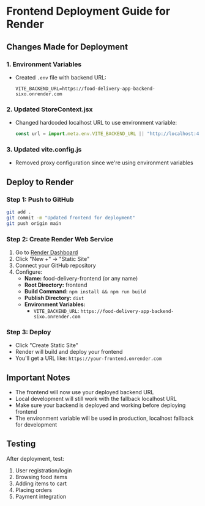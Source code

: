 # Frontend Deployment Guide for Render

## Changes Made for Deployment

### 1. Environment Variables
- Created `.env` file with backend URL:
  ```
  VITE_BACKEND_URL=https://food-delivery-app-backend-sixo.onrender.com
  ```

### 2. Updated StoreContext.jsx
- Changed hardcoded localhost URL to use environment variable:
  ```jsx
  const url = import.meta.env.VITE_BACKEND_URL || "http://localhost:4000";
  ```

### 3. Updated vite.config.js
- Removed proxy configuration since we're using environment variables

## Deploy to Render

### Step 1: Push to GitHub
```bash
git add .
git commit -m "Updated frontend for deployment"
git push origin main
```

### Step 2: Create Render Web Service
1. Go to [Render Dashboard](https://dashboard.render.com/)
2. Click "New +" → "Static Site"
3. Connect your GitHub repository
4. Configure:
   - **Name:** food-delivery-frontend (or any name)
   - **Root Directory:** frontend
   - **Build Command:** `npm install && npm run build`
   - **Publish Directory:** `dist`
   - **Environment Variables:**
     - `VITE_BACKEND_URL`: `https://food-delivery-app-backend-sixo.onrender.com`

### Step 3: Deploy
- Click "Create Static Site"
- Render will build and deploy your frontend
- You'll get a URL like: `https://your-frontend.onrender.com`

## Important Notes

- The frontend will now use your deployed backend URL
- Local development will still work with the fallback localhost URL
- Make sure your backend is deployed and working before deploying frontend
- The environment variable will be used in production, localhost fallback for development

## Testing
After deployment, test:
1. User registration/login
2. Browsing food items
3. Adding items to cart
4. Placing orders
5. Payment integration 